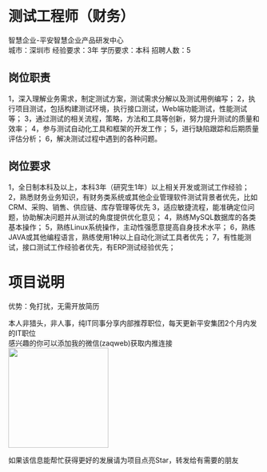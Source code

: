 # 测试工程师（财务）
智慧企业-平安智慧企业产品研发中心  
城市：深圳市 经验要求：3年 学历要求：本科  招聘人数：5

## 岗位职责
1，深入理解业务需求，制定测试方案，测试需求分解以及测试用例编写；
   2，执行项目测试，包括构建测试环境，执行接口测试，Web端功能测试，性能测试等；
   3，通过测试的相关流程，策略，方法和工具等创新，努力提升测试的质量和效率；
   4，参与测试自动化工具和框架的开发工作；
   5，进行缺陷跟踪和后期质量评估分析；
   6，解决测试过程中遇到的各种问题。

## 岗位要求
1，全日制本科及以上，本科3年（研究生1年）以上相关开发或测试工作经验；
   2，熟悉财务业务知识，有财务类系统或其他企业管理软件测试背景者优先，比如CRM、采购、销售、供应链、库存管理等优先
   3，适应敏捷流程，能准确定位问题，协助解决问题并从测试的角度提供优化意见；
   4，熟练MySQL数据库的各类基本操作；
   5，熟练Linux系统操作，主动性强愿意提高自身技术水平；
   6，熟练JAVA或其他编程语言，熟练使用1种以上自动化测试工具者优先；
   7，有性能测试，接口测试工作经验者优先，有ERP测试经验优先；

# 项目说明

优势：免打扰，无需开放简历

本人非猎头，非人事，纯IT同事分享内部推荐职位，每天更新平安集团2个月内发的IT职位  
感兴趣的你可以添加我的微信(zaqweb)获取内推连接  
<img src="https://github.com/zaqweb/PA-IT-JOBS/blob/master/WechatICode.jpeg"  height="200" width="200">

如果该信息能帮忙获得更好的发展请为项目点亮Star，转发给有需要的朋友




